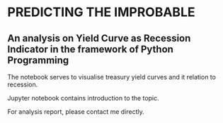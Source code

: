 # PREDICTING THE IMPROBABLE 
## An analysis on Yield Curve as Recession Indicator in the framework of Python Programming

The notebook serves to visualise treasury yield curves and it relation to recession.

Jupyter notebook contains introduction to the topic.

For analysis report, please contact me directly. 
